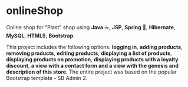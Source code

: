 # onlineShop

Online shop for "Piast" shop using **Java** :coffee:, **JSP**, **Spring** :leaves:, **Hibernate**, **MySQL**, **HTML5**, **Bootstrap**.

This project includes the following options: **logging in**, **adding products**, **removing products**, **editing products**, **displaying a list of products**, 
**displaying products on promotion**, **displaying products with a loyalty discount**, **a view with a contact form and a view with the genesis and description
of this store**. The entire project was based on the popular Bootstrap template - SB Admin 2.
